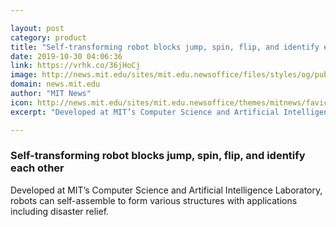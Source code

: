 ```yaml
---

layout: post
category: product
title: "Self-transforming robot blocks jump, spin, flip, and identify each other"
date: 2019-10-30 04:06:36
link: https://vrhk.co/36jHoCj
image: http://news.mit.edu/sites/mit.edu.newsoffice/files/styles/og/public/images/2019/M-Cube.jpg
domain: news.mit.edu
author: "MIT News"
icon: http://news.mit.edu/sites/mit.edu.newsoffice/themes/mitnews/favicon.ico
excerpt: "Developed at MIT’s Computer Science and Artificial Intelligence Laboratory, robots can self-assemble to form various structures with applications including disaster relief."

---
```


### Self-transforming robot blocks jump, spin, flip, and identify each other

Developed at MIT’s Computer Science and Artificial Intelligence Laboratory, robots can self-assemble to form various structures with applications including disaster relief.